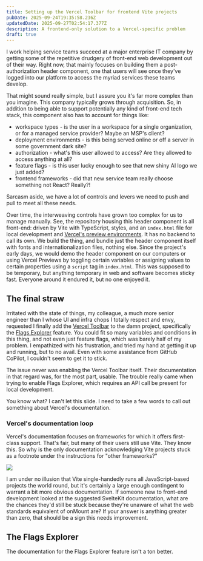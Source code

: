 ```yaml
---
title: Setting up the Vercel Toolbar for frontend Vite projects
pubDate: 2025-09-24T19:35:58.236Z
updatedDate: 2025-09-27T02:54:17.377Z
description: A frontend-only solution to a Vercel-specific problem
draft: true
---
```


I work helping service teams succeed at a major enterprise IT company by getting some of the repetitive drudgery of front-end web development out of their way. Right now, that mainly focuses on building them a post-authorization header component, one that users will see once they've logged into our platform to access the myriad services these teams develop. 

That might sound really simple, but I assure you it's far more complex than you imagine. This company typically grows through acquisition. So, in addition to being able to support potentially any kind of front-end tech stack, this component also has to account for things like:

* workspace types - is the user in a workspace for a single organization, or for a managed service provider? Maybe an MSP's client?
* deployment environments - is this being served online or off a server in some government dark site?
* authorization - what's this user allowed to access? Are they allowed to access anything at all?
* feature flags - is this user lucky enough to see that new shiny AI logo we just added?
* frontend frameworks - did that new service team really choose something not React? Really?!

Sarcasm aside, we have a lot of controls and levers we need to push and pull to meet all these needs. 

Over time, the interweaving controls have grown too complex for us to manage manually. See, the repository housing this header component is all front-end: driven by Vite with TypeScript, styles, and an `index.html` file for local development and [Vercel's preview environments](https://vercel.com/docs/deployments/environments#preview-environment-pre-production). It has no backend to call its own. We build the thing, and bundle just the header component itself with fonts and internationalization files, nothing else. Since the project's early days, we would demo the header component on our computers or using Vercel Previews by toggling certain variables or assigning values to certain properties using a `script` tag in `index.html`. This was supposed to be temporary, but anything temporary in web and software becomes sticky fast. Everyone around it endured it, but no one enjoyed it.

## The final straw

Irritated with the state of things, my colleague, a much more senior engineer than I whose UI and infra chops I totally respect and envy, requested I finally add the [Vercel Toolbar](https://vercel.com/docs/vercel-toolbar) to the damn project, specifically the [Flags Explorer](https://vercel.com/docs/feature-flags/flags-explorer) feature. You could fit so many variables and conditions in this thing, and not even just feature flags, which was barely half of my problem. I empathized with his frustration, and tried my hand at getting it up and running, but to no avail. Even with some assistance from GitHub CoPilot, I couldn't seem to get it to stick.

The issue never was enabling the Vercel Toolbar itself. Their documentation in that regard was, for the most part, usable. The trouble really came when trying to enable Flags Explorer, which requires an API call be present for local development.

You know what? I can't let this slide. I need to take a few words to call out something about Vercel's documentation.

### Vercel's documentation loop

Vercel's documentation focuses on frameworks for which it offers first-class support. That's fair, but many of their users still use Vite. They know this. So why is the only documentation acknowledging Vite projects stuck as a footnote under the instructions for "other frameworks?" 

![](</Screenshot 2025-09-26 at 10.40.47 AM.png>)

I am under no illusion that Vite single-handedly runs all JavaScript-based projects the world round, but it's certainly a large enough contingent to warrant a bit more obvious documentation. If someone new to front-end development looked at the suggested SvelteKit documentation, what are the chances they'd still be stuck because they're unaware of what the web standards equivalent of onMount are? If your answer is anything greater than zero, that should be a sign this needs improvement.

## The Flags Explorer

The documentation for the Flags Explorer feature isn't a ton better. 
